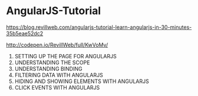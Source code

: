 # AngularJS-Tutorial
https://blog.revillweb.com/angularjs-tutorial-learn-angularjs-in-30-minutes-35b5eae52dc2

http://codepen.io/RevillWeb/full/KwVoMv/

<ol>
<li>SETTING UP THE PAGE FOR ANGULARJS</li>
<li>UNDERSTANDING THE SCOPE</li>
<li>UNDERSTANDING BINDING</li>
<li>FILTERING DATA WITH ANGULARJS</li>
<li>HIDING AND SHOWING ELEMENTS WITH ANGULARJS</li>
<li>CLICK EVENTS WITH ANGULARJS</li>
<ol/>
